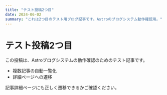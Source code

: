 ```yaml
---
title: "テスト投稿2つ目"
date: 2024-06-02
summary: "これは2つ目のテスト用ブログ記事です。Astroのブログシステム動作確認用。"
---
```


# テスト投稿2つ目

この投稿は、Astroブログシステムの動作確認のためのテスト記事です。

- 複数記事の自動一覧化
- 詳細ページへの遷移

記事詳細ページにも正しく遷移できるかご確認ください。
